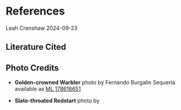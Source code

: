 References
================
Leah Crenshaw
2024-09-23

## Literature Cited

## Photo Credits

- **Golden-crowned Warbler** photo by Fernando Burgalin Sequeria
  available as [ML
  178616651](https://macaulaylibrary.org/asset/178616651)

- **Slate-throated Redstart** photo by
